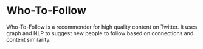 # Who-To-Follow

Who-To-Follow is a recommender for high quality content on Twitter. It uses graph and NLP to suggest new people to follow based on connections and content similarity.
